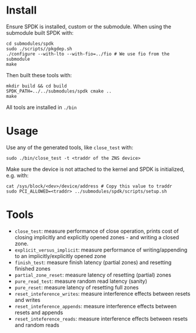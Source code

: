 # Install

Ensure SPDK is installed, custom or the submodule. When using the submodule built SPDK with:
```
cd submodules/spdk
sudo ./scripts//pkgdep.sh
./configure --with-lto --with-fio=../fio # We use fio from the submodule
make
```

Then built these tools with:
``` 
mkdir build && cd build
SPDK_PATH=../../submodules/spdk cmake ..
make
```
 
All tools are installed in `./bin`
# Usage

Use any of the generated tools, like `close_test` with:
```
sudo ./bin/close_test -t <traddr of the ZNS device>
``` 
Make sure the device is not attached to the kernel and SPDK is initialized, e.g. with:
```
cat /sys/block/<dev>/device/address # Copy this value to traddr
sudo PCI_ALLOWED=<traddr> ../submodules/spdk/scripts/setup.sh
```

# Tools

- `close_test`: measure performance of close operation, prints cost of closing implicitly and explicitly opened zones - and writing a closed zone. 
- `explicit_versus_implicit`: measure performance of writing/appending to an implicitly/explicitly opened zone
- `finish_test`: measure finish latency (partial zones) and resetting finished zones
- `partial_zone_reset`: measure latency of resetting (partial) zones
- `pure_read_test`: measure random read latency (sanity)
- `pure_reset`: measure latency of resetting full zones
- `reset_inteference_writes`: measure interference effects between resets and writes
- `reset_inteference_appends`: measure interference effects between resets and appends
- `reset_inteference_reads`: measure interference effects between resets and random reads

